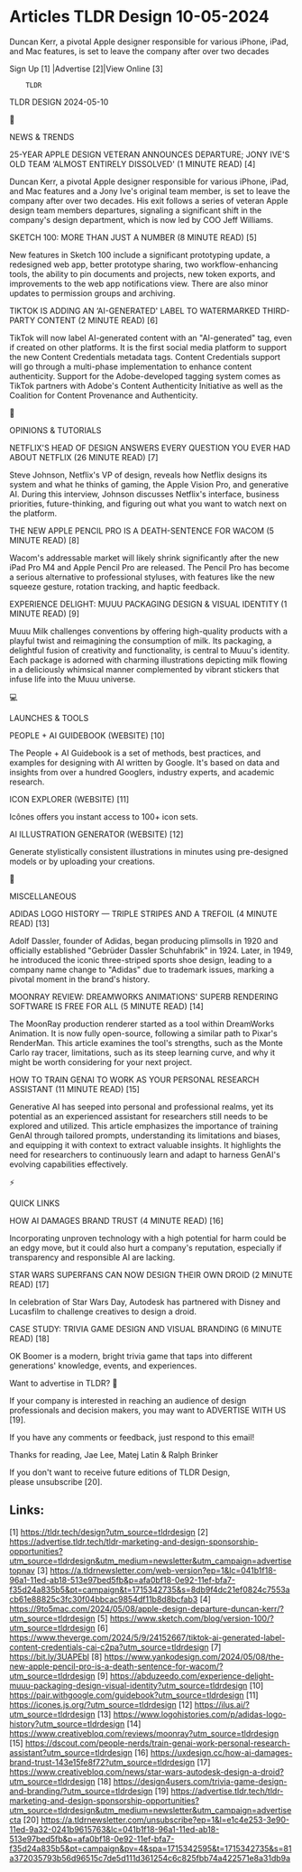 # Articles TLDR Design 10-05-2024

Duncan Kerr, a pivotal Apple designer responsible for various iPhone,
iPad, and Mac features, is set to leave the company after over two
decades  

 Sign Up [1] |Advertise [2]|View Online [3] 

		TLDR 

TLDR DESIGN 2024-05-10

📱 

NEWS & TRENDS

 25-YEAR APPLE DESIGN VETERAN ANNOUNCES DEPARTURE; JONY IVE'S OLD TEAM
‘ALMOST ENTIRELY DISSOLVED' (1 MINUTE READ) [4] 

 Duncan Kerr, a pivotal Apple designer responsible for various iPhone,
iPad, and Mac features and a Jony Ive's original team member, is set
to leave the company after over two decades. His exit follows a series
of veteran Apple design team members departures, signaling a
significant shift in the company's design department, which is now led
by COO Jeff Williams. 

 SKETCH 100: MORE THAN JUST A NUMBER (8 MINUTE READ) [5] 

 New features in Sketch 100 include a significant prototyping update,
a redesigned web app, better prototype sharing, two workflow-enhancing
tools, the ability to pin documents and projects, new token exports,
and improvements to the web app notifications view. There are also
minor updates to permission groups and archiving. 

 TIKTOK IS ADDING AN ‘AI-GENERATED' LABEL TO WATERMARKED THIRD-PARTY
CONTENT (2 MINUTE READ) [6] 

 TikTok will now label AI-generated content with an "AI-generated"
tag, even if created on other platforms. It is the first social media
platform to support the new Content Credentials metadata tags. Content
Credentials support will go through a multi-phase implementation to
enhance content authenticity. Support for the Adobe-developed tagging
system comes as TikTok partners with Adobe's Content Authenticity
Initiative as well as the Coalition for Content Provenance and
Authenticity. 

🚀 

OPINIONS & TUTORIALS

 NETFLIX'S HEAD OF DESIGN ANSWERS EVERY QUESTION YOU EVER HAD ABOUT
NETFLIX (26 MINUTE READ) [7] 

 Steve Johnson, Netflix's VP of design, reveals how Netflix designs
its system and what he thinks of gaming, the Apple Vision Pro, and
generative AI. During this interview, Johnson discusses Netflix's
interface, business priorities, future-thinking, and figuring out what
you want to watch next on the platform. 

 THE NEW APPLE PENCIL PRO IS A DEATH-SENTENCE FOR WACOM (5 MINUTE
READ) [8] 

 Wacom's addressable market will likely shrink significantly after the
new iPad Pro M4 and Apple Pencil Pro are released. The Pencil Pro has
become a serious alternative to professional styluses, with features
like the new squeeze gesture, rotation tracking, and haptic feedback. 

 EXPERIENCE DELIGHT: MUUU PACKAGING DESIGN & VISUAL IDENTITY (1 MINUTE
READ) [9] 

 Muuu Milk challenges conventions by offering high-quality products
with a playful twist and reimagining the consumption of milk. Its
packaging, a delightful fusion of creativity and functionality, is
central to Muuu's identity. Each package is adorned with charming
illustrations depicting milk flowing in a deliciously whimsical manner
complemented by vibrant stickers that infuse life into the Muuu
universe. 

💻 

LAUNCHES & TOOLS

 PEOPLE + AI GUIDEBOOK (WEBSITE) [10] 

 The People + AI Guidebook is a set of methods, best practices, and
examples for designing with AI written by Google. It's based on data
and insights from over a hundred Googlers, industry experts, and
academic research. 

 ICON EXPLORER (WEBSITE) [11] 

 Icônes offers you instant access to 100+ icon sets. 

 AI ILLUSTRATION GENERATOR (WEBSITE) [12] 

 Generate stylistically consistent illustrations in minutes using
pre-designed models or by uploading your creations. 

🎁 

MISCELLANEOUS

 ADIDAS LOGO HISTORY — TRIPLE STRIPES AND A TREFOIL (4 MINUTE READ)
[13] 

 Adolf Dassler, founder of Adidas, began producing plimsolls in 1920
and officially established "Gebrüder Dassler Schuhfabrik" in 1924.
Later, in 1949, he introduced the iconic three-striped sports shoe
design, leading to a company name change to "Adidas" due to trademark
issues, marking a pivotal moment in the brand's history. 

 MOONRAY REVIEW: DREAMWORKS ANIMATIONS' SUPERB RENDERING SOFTWARE IS
FREE FOR ALL (5 MINUTE READ) [14] 

 The MoonRay production renderer started as a tool within DreamWorks
Animation. It is now fully open-source, following a similar path to
Pixar's RenderMan. This article examines the tool's strengths, such as
the Monte Carlo ray tracer, limitations, such as its steep learning
curve, and why it might be worth considering for your next project. 

 HOW TO TRAIN GENAI TO WORK AS YOUR PERSONAL RESEARCH ASSISTANT (11
MINUTE READ) [15] 

 Generative AI has seeped into personal and professional realms, yet
its potential as an experienced assistant for researchers still needs
to be explored and utilized. This article emphasizes the importance of
training GenAI through tailored prompts, understanding its limitations
and biases, and equipping it with context to extract valuable
insights. It highlights the need for researchers to continuously learn
and adapt to harness GenAI's evolving capabilities effectively. 

⚡ 

QUICK LINKS

 HOW AI DAMAGES BRAND TRUST (4 MINUTE READ) [16] 

 Incorporating unproven technology with a high potential for harm
could be an edgy move, but it could also hurt a company's reputation,
especially if transparency and responsible AI are lacking. 

 STAR WARS SUPERFANS CAN NOW DESIGN THEIR OWN DROID (2 MINUTE READ)
[17] 

 In celebration of Star Wars Day, Autodesk has partnered with Disney
and Lucasfilm to challenge creatives to design a droid. 

 CASE STUDY: TRIVIA GAME DESIGN AND VISUAL BRANDING (6 MINUTE READ)
[18] 

 OK Boomer is a modern, bright trivia game that taps into different
generations' knowledge, events, and experiences. 

Want to advertise in TLDR? 📰

 If your company is interested in reaching an audience of design
professionals and decision makers, you may want to ADVERTISE WITH US
[19]. 

 If you have any comments or feedback, just respond to this email! 

Thanks for reading, 
Jae Lee, Matej Latin & Ralph Brinker 

If you don't want to receive future editions of TLDR Design,
please unsubscribe [20]. 

 

Links:
------
[1] https://tldr.tech/design?utm_source=tldrdesign
[2] https://advertise.tldr.tech/tldr-marketing-and-design-sponsorship-opportunities?utm_source=tldrdesign&utm_medium=newsletter&utm_campaign=advertisetopnav
[3] https://a.tldrnewsletter.com/web-version?ep=1&lc=041b1f18-96a1-11ed-ab18-513e97bed5fb&p=afa0bf18-0e92-11ef-bfa7-f35d24a835b5&pt=campaign&t=1715342735&s=8db9f4dc21ef0824c7553acb61e88825c3fc30f04bbcac9854df11b8d8bcfab3
[4] https://9to5mac.com/2024/05/08/apple-design-departure-duncan-kerr/?utm_source=tldrdesign
[5] https://www.sketch.com/blog/version-100/?utm_source=tldrdesign
[6] https://www.theverge.com/2024/5/9/24152667/tiktok-ai-generated-label-content-credentials-cai-c2pa?utm_source=tldrdesign
[7] https://bit.ly/3UAPEbl
[8] https://www.yankodesign.com/2024/05/08/the-new-apple-pencil-pro-is-a-death-sentence-for-wacom/?utm_source=tldrdesign
[9] https://abduzeedo.com/experience-delight-muuu-packaging-design-visual-identity?utm_source=tldrdesign
[10] https://pair.withgoogle.com/guidebook?utm_source=tldrdesign
[11] https://icones.js.org/?utm_source=tldrdesign
[12] https://ilus.ai/?utm_source=tldrdesign
[13] https://www.logohistories.com/p/adidas-logo-history?utm_source=tldrdesign
[14] https://www.creativebloq.com/reviews/moonray?utm_source=tldrdesign
[15] https://dscout.com/people-nerds/train-genai-work-personal-research-assistant?utm_source=tldrdesign
[16] https://uxdesign.cc/how-ai-damages-brand-trust-143e15fe8f72?utm_source=tldrdesign
[17] https://www.creativebloq.com/news/star-wars-autodesk-design-a-droid?utm_source=tldrdesign
[18] https://design4users.com/trivia-game-design-and-branding/?utm_source=tldrdesign
[19] https://advertise.tldr.tech/tldr-marketing-and-design-sponsorship-opportunities?utm_source=tldrdesign&utm_medium=newsletter&utm_campaign=advertisecta
[20] https://a.tldrnewsletter.com/unsubscribe?ep=1&l=e1c4e253-3e90-11ed-9a32-0241b9615763&lc=041b1f18-96a1-11ed-ab18-513e97bed5fb&p=afa0bf18-0e92-11ef-bfa7-f35d24a835b5&pt=campaign&pv=4&spa=1715342595&t=1715342735&s=81a372035793b56d96515c7de5d111d361254c6c825fbb74a422571e8a31db9a